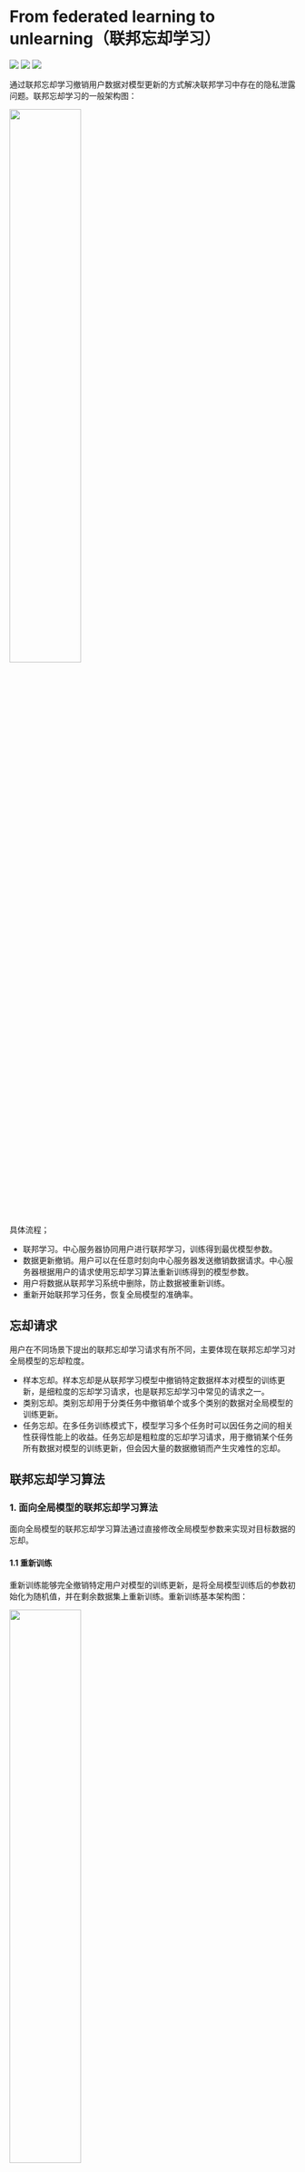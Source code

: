 # From federated learning to unlearning（联邦忘却学习）
![](https://img.shields.io/badge/python-5.6-blue) ![](https://img.shields.io/badge/pytorch-1.8.1-green) ![](https://img.shields.io/badge/cuda-10.1-blue)

通过联邦忘却学习撤销用户数据对模型更新的方式解决联邦学习中存在的隐私泄露问题。联邦忘却学习的一般架构图：

<img src="/doc/structure.png" width="50%" height="50%">

具体流程；
+ 联邦学习。中心服务器协同用户进行联邦学习，训练得到最优模型参数。
+ 数据更新撤销。用户可以在任意时刻向中心服务器发送撤销数据请求。中心服务器根据用户的请求使用忘却学习算法重新训练得到的模型参数。
+ 用户将数据从联邦学习系统中删除，防止数据被重新训练。
+ 重新开始联邦学习任务，恢复全局模型的准确率。

## 忘却请求
用户在不同场景下提出的联邦忘却学习请求有所不同，主要体现在联邦忘却学习对全局模型的忘却粒度。
+ 样本忘却。样本忘却是从联邦学习模型中撤销特定数据样本对模型的训练更新，是细粒度的忘却学习请求，也是联邦忘却学习中常见的请求之一。
+ 类别忘却。类别忘却用于分类任务中撤销单个或多个类别的数据对全局模型的训练更新。
+ 任务忘却。在多任务训练模式下，模型学习多个任务时可以因任务之间的相关性获得性能上的收益。任务忘却是粗粒度的忘却学习请求，用于撤销某个任务所有数据对模型的训练更新，但会因大量的数据撤销而产生灾难性的忘却。

## 联邦忘却学习算法
### 1. 面向全局模型的联邦忘却学习算法
面向全局模型的联邦忘却学习算法通过直接修改全局模型参数来实现对目标数据的忘却。
#### 1.1 重新训练
重新训练能够完全撤销特定用户对模型的训练更新，是将全局模型训练后的参数初始化为随机值，并在剩余数据集上重新训练。重新训练基本架构图：

<img src="/doc/retraining.png" width="50%" height="50%">

#### 1.2 用户贡献删除
针对重复性的再训练工作，用户贡献删除算法可以减少用户重复训练的时间和通信开销。重新训练因将参数回退而需要大量时间开销用于再训练。用户贡献删除基本架构图：

<img src="/doc/contribution-remove.png" width="50%" height="50%">

面向全局模型的联邦忘却学习算法优缺点、适用模型、发起者和忘却学习请求类型的不同如下：

<img src="/doc/table1.png" width="100%" height="100%">

### 2. 面向局部模型的联邦忘却学习算法
面向局部模型的联邦忘却学习算法利用历史训练信息进行模型忘却，其主要在现有模型的基础上增加一定的联邦学习训练，训练过程中对局部模型进行修正，通过直接聚合的方式实现忘却学习。
#### 2.1 训练更新校正
训练更新校正算法避免重新训练的过程，具体过程：

<img src="/doc/training-update.png" width="50%" height="50%">

#### 2.2 训练梯度校正
训练梯度校正算法的思想是增加联邦学习训练，修改部分用户的训练方法，通过直接聚合来更新全局模型参数。训练梯度校正算法基本架构图：

<img src="/doc/training-gradient.png" width="50%" height="50%">

面向局部模型的代表算法在模型优缺点、适用模型、发起者和忘却学习请求类型的不同如下：

<img src="/doc/table2.png" width="100%" height="100%">

### 3. 面向特定结构的联邦忘却学习算法
面向特定结构的联邦忘却学习算法解决特定模型结构的忘却学习问题，该类算法通过结构信息计算用户数据贡献的参数位置，准确地删除用户数据对模型的贡献。
#### 3.1 传统机器学习模型
决策树、支持向量机等传统机器学习模型在工业场景得到了广泛的应用，但是也存在着因模型记忆而导致的利益冲突。考虑到这个问题，研究者将联邦忘却学习应用于传统机器学习模型。
#### 3.2 深度神经网络
深度神经网络中各层上的参数通过加权、乘积等方式构建了输入与输出之间的映射。目前的研究针对卷积层等特定结构，探索参数对模型输入输出的贡献，实现了高效的联邦忘却学习。

### 4. 不同种类联邦忘却学习算法的对比
+ 面向全局模型的联邦忘却学习算法虽然能够有效地删除目标用户对全局模型的训练更新，但模型准确率会在短时间内大幅降低，而且恢复后的模型难以在短时间内达到撤销模型更新之前的映射效果，主要适用于不考虑用户延迟、高度关注用户隐私等场景。
+ 面向局部模型的联邦忘却学习算法利用模型训练产生的数据信息，在此基础上通过训练实现联邦忘却。因此，面向局部模型的联邦忘却学习算法可以防止模型准确率的急剧下降。面向局部模型算法适用于服务器具有较高计算能力和空间等场景。
+ 面向特定结构的联邦忘却学习算法可以利用模型的结构信息和训练产生数据信息，因此在特定的模型上往往表现出良好的忘却学习效果，同时能够尽可能地减少准确率损失，但其仅适合特定的模型结构，存在着一定限制。
不同种类联邦忘却学习算法的优点、缺点、解决问题以及适应场景，具体如下：

<img src="/doc/table3.png" width="100%" height="100%">

### 5. 性能指标
模型表现指标的研究对象是机器学习模型，用于评估联邦忘却学习算法对机器学习模型的影响程度，包括准确率、损失函数等；遗忘效果指标的研究对象为忘却学习算法，遗忘效果是对联邦忘却学习算法执行效率和数据贡献删除能力的评价，包括相对熵、遗忘率等；隐私保护指标是在联邦忘却学习在隐私保护方面抵抗攻击入侵能力的评价，其研究对象是模型的鲁棒性。
#### 5.1 模型表现指标
+ 准确率（Accuracy）作为机器学习的重要指标，在联邦忘却学习中同样重要。准确率用于衡量训练所产生的分类器在测试集中的预测能力，即多少的样本被分类器正确地预测。
+ 准确率差（Accuracy Difference）是联邦忘却学习前后全局模型在测试集中的预测准确率差值，能够直观地判断联邦忘却学习前后对全局模型准确率变化。
+ 召回率（Recall Rate，RR）和F1-score（F1），分别用于评估模型对正样本的预测能力，以及评估模型对正样本和准确率之间综合的预测能力。
+ 损失函数（Loss Function）通常是非负实值函数，表示训练样本的真实值与预测值的之间的误差。目前损失函数可分为基于距离度量的损失函数和基于概率分布的损失函数。
#### 5.2 遗忘效果指标
+ 相对熵（Relative Entropy），也称为 KL 距离（Kullback-Leibler Divergence，KL），用于衡量两个概率分布相似性的评价指标。一般情况下，KL 距离越小说明忘却学习算法的效果越好。
+ 遗忘率（Forgetting Rate，FR）是联邦忘却学习前后“已知”和“未知”之间的转换率，衡量在联邦忘却学习前后有多少样本从全局模型的记忆集变为未知集。
+ 在语言模型中，曝光误差（Exposure）是测量模型对给定序列记忆程度的指标。
+ 时间（Time）就是联邦忘却学习的执行时间，用于衡量联邦忘却学习算法的执行效率。联邦忘却学习的执行时间主要包括撤销数据对模型更新的时间和联邦学习提升模型精度的时间。
#### 5.3 隐私保护指标
+ 后门攻击成功率（Backdoor Attack）即后门攻击成功次数与后门攻击发起次数的之比。模型后门是通过参与训练得到的、深度神经网络中的隐藏模式。后门攻击是在训练期间设置模型后门，使模型产生错误的预测：在后门未激活的情况下，恶意节点与正常节点具有相同的表现；而一旦后门被激活，训练模型的输出将变为攻击者预先设置的标签。
+ 成员推断攻击成功率（ Membership Inference Attack）即成员推断攻击成功次数与成员推断攻击发起次数之比。机器学习模型预测训练后数据和未曾训练数据的表现通常不同，成员推断攻击利用这一特点通过对全局模型的测试判断，构建与训练集相似的数据，进而获取用户的隐私数据。即使对模型的参数、结构不了解，该攻击仍然有效。

常用性能指标的类型、优点和缺点如下：

<img src="/doc/table4.png" width="100%" height="100%">

### 6. 联邦忘却学习面临挑战
联邦学习是一种分布式人工智能算法，与此同时不掌握用户数据，因此研究联邦忘却学习算法未来存在以下挑战：

（1）分布式的训练方式导致联邦忘却学习难以完全撤销目标用户（请求忘却学习的用户）对模型的数据贡献。联邦学习是在保护用户隐私的前提下进行分布式训练，每个参与的用户都会保留全局模型的参数并在本地进行训练。因此，仅仅在全局模型中撤销某个用户的训练更新是远远不够的，因为其他用户的掌握模型参数仍然保留着待撤销的用户更新，在之后的训练中仍会被聚合到全局模型中。

（2）模型训练的增长过程使联邦忘却学习难以利用已训练的信息。联邦学习模型的训练是一个增长的过程，先前所有用户数据的训练更新都决定了当前用户在本地的模型参数更新，并且其他用户对模型的训练也会因增长的训练过程包含目标用户数据的踪迹。因此，仅撤销目标用户的本地更新会极大地降低全局模型的准确率，而且撤销更新后的模型仍然会保留对目标数据的记忆。

（3）大量的数据撤销导致灾难性的忘却。一般而言，联邦忘却学习后的模型在准确率的表现要比重新训练的模型差。当忘却学习的数据量增加时，全局模型的准确率会急剧下降。尽管一些研究通过设计特殊的损失函数来缓解灾难性的忘却，但如何防止灾难性的忘却仍然需要被解决。.
